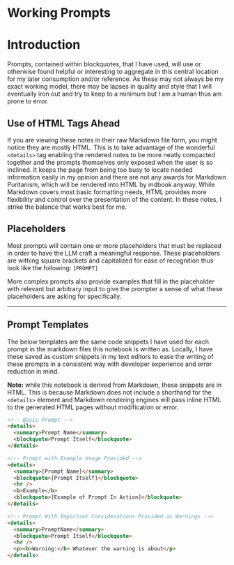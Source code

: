 # Working Prompts

<!-- toc -->

# Introduction

Prompts, contained within blockquotes, that I have used, will use or otherwise found helpful or interesting to aggregate in this central location for my later consumption and/or reference. As these may not always be my exact working model, there may be lapses in quality and style that I will eventually iron out and try to keep to a minimum but I am a human thus am prone to error.

## Use of HTML Tags Ahead

If you are viewing these notes in their raw Markdown file form, you might notice they are mostly HTML. This is to take advantage of the wonderful `<details>` tag enabling the rendered notes to be more neatly compacted together and the prompts themselves only exposed when the user is so inclined. It keeps the page from being too busy to locate needed information easily in my opinion and there are not any awards for Markdown Puritanism, which will be rendered into HTML by mdbook anyway. While Markdown covers most basic formatting needs, HTML provides more flexibility and control over the presentation of the content. In these notes, I strike the balance that works best for me.

## Placeholders

Most prompts will contain one or more placeholders that must be replaced in order to have the LLM craft a meaningful response. These placeholders are withing square brackets and capitalized for ease of recognition thus look like the following: `[PROMPT]`

More complex prompts also provide examples that fill in the placeholder with relevant but arbitrary input to give the prompter a sense of what these placeholders are asking for specifically.

<hr/>

## <a name='PromptTemplates'></a>Prompt Templates

The below templates are the same code snippets I have used for each prompt in the markdown files this notebook is written as. Locally, I have these saved as custom snippets in my text editors to ease the writing of these prompts in a consistent way with developer experience and error reduction in mind.

**Note:** while this notebook is derived from Markdown, these snippets are in HTML. This is because Markdown does not include a shorthand for the `<details>` element and Markdown rendering engines will pass inline HTML to the generated HTML pages without modification or error.

```html
<!-- Basic Prompt -->
<details>
  <summary>Prompt Name</summary>
  <blockquote>Prompt Itself</blockquote>
</details>

<!-- Prompt with Example Usage Provided -->
<details>
  <summary>[Prompt Name]</summary>
  <blockquote>[Prompt Itself]</blockquote>
  <hr />
  <b>Example</b>
  <blockquote>[Example of Prompt In Action]</blockquote>
</details>

<!-- Prompt With Important Considerations Provided as Warnings -->
<details>
  <summary>PromptName</summary>
  <blockquote>Prompt Itself</blockquote>
  <hr />
  <p><b>Warning:</b> Whatever the warning is about</p>
</details>
```
